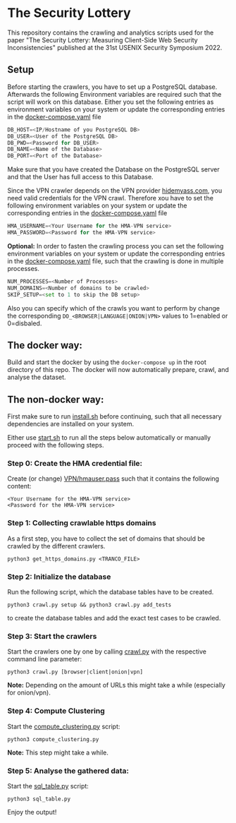 # The Security Lottery
This repository contains the crawling and analytics scripts used for the paper "The Security Lottery: Measuring Client-Side Web Security Inconsistencies" published at the 31st USENIX Security Symposium 2022.

## Setup
Before starting the crawlers, you have to set up a PostgreSQL database.
Afterwards the following Environment variables are required such that the script will work on this database.
Either you set the following entries as environment variables on your system or update the corresponding entries in the [docker-compose.yaml](docker-compose.yaml) file
```python
DB_HOST=<IP/Hostname of you PostgreSQL DB>
DB_USER=<User of the PostgreSQL DB>
DB_PWD=<Password for DB_USER>
DB_NAME=<Name of the Database>
DB_PORT=<Port of the Database>
```
Make sure that you have created the Database on the PostgreSQL server and that the User has full access to this Database.

Since the VPN crawler depends on the VPN provider [hidemyass.com](https://www.hidemyass.com/), you need valid credentials for the VPN crawl.
Therefore xou have to set the following environment variables on your system or update the corresponding entries in the [docker-compose.yaml](docker-compose.yaml) file
```python
HMA_USERNAME=<Your Username for the HMA-VPN service>
HMA_PASSWORD=<Password for the HMA-VPN service>
```

**Optional:** In order to fasten the crawling process you can set the following environment variables on your system or update the corresponding entries in the [docker-compose.yaml](docker-compose.yaml) file, such that the crawling is done in multiple processes.
```python
NUM_PROCESSES=<Number of Processes>
NUM_DOMAINS=<Number of domains to be crawled>
SKIP_SETUP=<set to 1 to skip the DB setup>
```
Also you can specify which of the crawls you want to perform by change the corresponding `DO_<BROWSER|LANGUAGE|ONION|VPN>` values to 1=enabled or 0=disbaled.

## The docker way:
Build and start the docker by using the `docker-compose up` in the root directory of this repo.
The docker will now automatically prepare, crawl, and analyse the dataset.

## The non-docker way:
First make sure to run [install.sh](install.sh) before continuing, such that all necessary dependencies are installed on your system.

Either use [start.sh](scripts/start.sh) to run all the steps below automatically or manually proceed with the following steps.

### Step 0: Create the HMA credential file:
Create (or change) [VPN/hmauser.pass](scripts/VPN/hmauser.pass) such that it contains the following content:
```
<Your Username for the HMA-VPN service>
<Password for the HMA-VPN service>
```

### Step 1: Collecting crawlable https domains
As a first step, you have to collect the set of domains that should be crawled by the different crawlers.
```shell
python3 get_https_domains.py <TRANCO_FILE>
```

### Step 2: Initialize the database
Run the following script, which the database tables have to be created.
```shell
python3 crawl.py setup && python3 crawl.py add_tests
```
to create the database tables and add the exact test cases to be crawled.

### Step 3: Start the crawlers
Start the crawlers one by one by calling [crawl.py](scripts/crawl.py) with the respective command line parameter:
```shell
python3 crawl.py [browser|client|onion|vpn]
```
**Note:** Depending on the amount of URLs this might take a while (especially for onion/vpn).

### Step 4: Compute Clustering
Start the [compute_clustering.py](scripts/compute_clustering.py) script:
```shell
python3 compute_clustering.py
```
**Note:** This step might take a while.

### Step 5: Analyse the gathered data:
Start the [sql_table.py](scripts/sql_table.py) script:
```shell
python3 sql_table.py
```
Enjoy the output!
